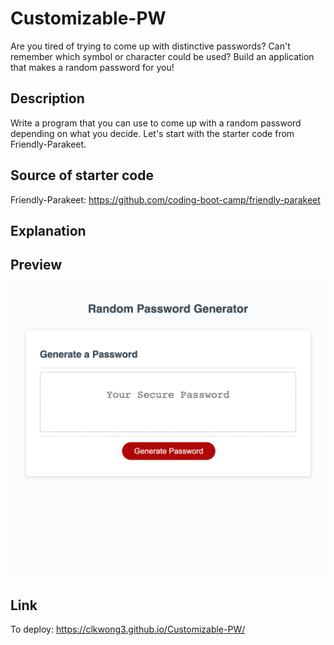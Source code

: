 # Customizable-PW

Are you tired of trying to come up with distinctive passwords?
Can't remember which symbol or character could be used?
Build an application that makes a random password for you!

## Description

Write a program that you can use to come up with a random password depending on what you decide. Let's start with the starter code from Friendly-Parakeet.

## Source of starter code

Friendly-Parakeet: https://github.com/coding-boot-camp/friendly-parakeet

## Explanation

## Preview

![Full Page Image](./assets/image/_Users_ECY_bootcamp_Challenges_Customizable-PW_Develop_index.html.png)

## Link

To deploy: https://clkwong3.github.io/Customizable-PW/
